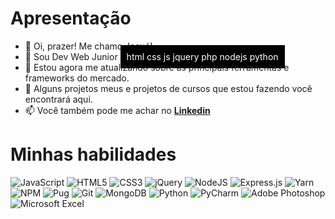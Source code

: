 # Apresentação
- 👋 Oi, prazer! Me chamo Josué!
- 👀 Sou Dev Web Junior <span style=" background-color: black;color: white;padding: 10px">html css js jquery php nodejs python</span> 
- 🌱 Estou agora me atualizando sobre as principais ferramentas e frameworks do mercado.
- 💞️ Alguns projetos meus e projetos de cursos que estou fazendo você encontrará aqui.
- 📫 Você também pode me achar no **[Linkedin](https://www.linkedin.com/in/josue-leite-de-souza/)**
# Minhas habilidades
![JavaScript](https://img.shields.io/badge/javascript-%23323330.svg?logo=javascript&logoColor=%23F7DF1E)
![HTML5](https://img.shields.io/badge/html5-%23E34F26.svg?logo=html5&logoColor=white)
![CSS3](https://img.shields.io/badge/css3-%231572B6.svg?logo=css3&logoColor=white)
![jQuery](https://img.shields.io/badge/jquery-%230769AD.svg?logo=jquery&logoColor=white)
![NodeJS](https://img.shields.io/badge/node.js-6DA55F?logo=node.js&logoColor=white)
![Express.js](https://img.shields.io/badge/express.js-%23404d59.svg?logo=express&logoColor=%2361DAFB)
![Yarn](https://img.shields.io/badge/yarn-%232C8EBB.svg?logo=yarn&logoColor=white)
![NPM](https://img.shields.io/badge/NPM-%23000000.svg?logo=npm&logoColor=white)
![Pug](https://img.shields.io/badge/Pug-FFF?logo=pug&logoColor=A86454)
![Git](https://img.shields.io/badge/git-%23F05033.svg?logo=git&logoColor=white)
![MongoDB](https://img.shields.io/badge/MongoDB-%234ea94b.svg?logo=mongodb&logoColor=white)
![Python](https://img.shields.io/badge/python-3670A0?logo=python&logoColor=ffdd54)
![PyCharm](https://img.shields.io/badge/pycharm-143?logo=pycharm&logoColor=black&color=black&labelColor=green)
![Adobe Photoshop](https://img.shields.io/badge/adobephotoshop-%2331A8FF.svg?logo=adobephotoshop&logoColor=white)
![Microsoft Excel](https://img.shields.io/badge/Microsoft_Excel-217346?logo=microsoft-excel&logoColor=white)



<!---
josueuni28/josueuni28 is a ✨ special ✨ repository because its `README.md` (this file) appears on your GitHub profile.
You can click the Preview link to take a look at your changes.
--->
